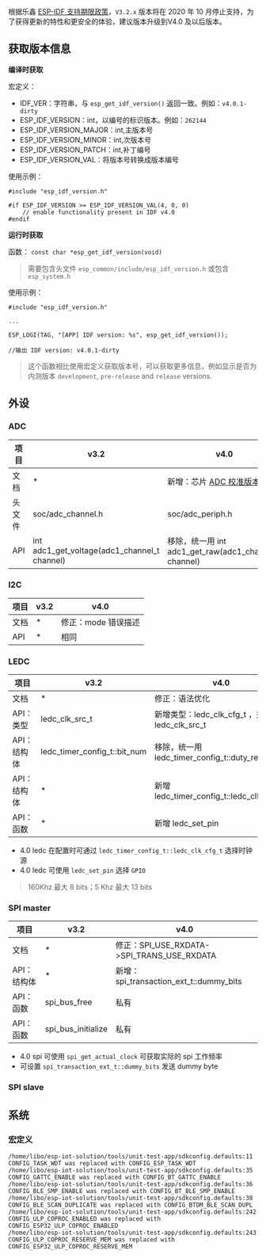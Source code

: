 
根据乐鑫  [ESP-IDF 支持期限政策](https://github.com/espressif/esp-idf/blob/master/SUPPORT_POLICY.md)，`V3.2.x`  版本将在 2020 年 10 月停止支持，为了获得更新的特性和更安全的体验，建议版本升级到V4.0 及以后版本。

## 获取版本信息

**编译时获取**

宏定义：

* IDF_VER：字符串，与 `esp_get_idf_version()` 返回一致。例如：`v4.0.1-dirty`
* ESP_IDF_VERSION：int，以编号的标识版本。例如：`262144`
* ESP_IDF_VERSION_MAJOR：int,主版本号
* ESP_IDF_VERSION_MINOR：int,次版本号
* ESP_IDF_VERSION_PATCH：int,补丁编号
* ESP_IDF_VERSION_VAL：将版本号转换成版本编号

使用示例：

```
#include "esp_idf_version.h"

#if ESP_IDF_VERSION >= ESP_IDF_VERSION_VAL(4, 0, 0)
    // enable functionality present in IDF v4.0
#endif
```


**运行时获取**

函数： `const char *esp_get_idf_version(void)`

>需要包含头文件 `esp_common/include/esp_idf_version.h` 或包含 `esp_system.h`

使用示例：

```
#include "esp_idf_version.h"

...

ESP_LOGI(TAG, "[APP] IDF version: %s", esp_get_idf_version());

//输出 IDF version: v4.0.1-dirty
```

>这个函数相比使用宏定义获取版本号，可以获取更多信息，例如显示是否为内测版本 `development`, `pre-release` and `release` versions.

## 外设

### ADC

|项目| v3.2 |v4.0|
|--|--|--|
| 文档 | * | 新增：芯片 [ADC 校准版本信息](https://docs.espressif.com/projects/esp-idf/en/v4.0.1/api-reference/peripherals/adc.html#calibration-values) |
|头文件|soc/adc_channel.h|soc/adc_periph.h|
|API|int adc1_get_voltage(adc1_channel_t channel) | 移除，统一用 int adc1_get_raw(adc1_channel_t channel) |

### I2C

|项目| v3.2 |v4.0|
|--|--|--|
| 文档 | * | 修正：mode 错误描述 |
| API|*  | 相同 |

### LEDC

|项目| v3.2 |v4.0|
|--|--|--|
| 文档 | * | 修正：语法优化 |
| API：类型| ledc_clk_src_t  | 新增类型：ledc_clk_cfg_t ，兼容 ledc_clk_src_t |
| API：结构体| ledc_timer_config_t::bit_num | 移除，统一用 ledc_timer_config_t::duty_resolution |
| API：结构体| * | 新增 ledc_timer_config_t::ledc_clk_cfg_t|
| API：函数| * | 新增  ledc_set_pin  |


* 4.0 ledc 在配置时可通过 `ledc_timer_config_t::ledc_clk_cfg_t` 选择时钟源
* 4.0 ledc 可使用 `ledc_set_pin` 选择 `GPIO`

> 160Khz 最大 8 bits；5 Khz 最大 13 bits 

### SPI master

|项目| v3.2 |v4.0|
|--|--|--|
| 文档 | * | 修正：SPI_USE_RXDATA->SPI_TRANS_USE_RXDATA |
|  API：结构体|*  | 新增：spi_transaction_ext_t::dummy_bits|
|  API：函数|spi_bus_free  | 私有 |
|  API：函数|spi_bus_initialize  | 私有 |

* 4.0 spi 可使用 `spi_get_actual_clock` 可获取实际的 spi 工作频率
* 可设置 `spi_transaction_ext_t::dummy_bits` 发送  dummy byte

### SPI slave



## 系统
### 宏定义
```
/home/libo/esp-iot-solution/tools/unit-test-app/sdkconfig.defaults:11 CONFIG_TASK_WDT was replaced with CONFIG_ESP_TASK_WDT
/home/libo/esp-iot-solution/tools/unit-test-app/sdkconfig.defaults:35 CONFIG_GATTC_ENABLE was replaced with CONFIG_BT_GATTC_ENABLE
/home/libo/esp-iot-solution/tools/unit-test-app/sdkconfig.defaults:36 CONFIG_BLE_SMP_ENABLE was replaced with CONFIG_BT_BLE_SMP_ENABLE
/home/libo/esp-iot-solution/tools/unit-test-app/sdkconfig.defaults:38 CONFIG_BLE_SCAN_DUPLICATE was replaced with CONFIG_BTDM_BLE_SCAN_DUPL
/home/libo/esp-iot-solution/tools/unit-test-app/sdkconfig.defaults:242 CONFIG_ULP_COPROC_ENABLED was replaced with CONFIG_ESP32_ULP_COPROC_ENABLED
/home/libo/esp-iot-solution/tools/unit-test-app/sdkconfig.defaults:243 CONFIG_ULP_COPROC_RESERVE_MEM was replaced with CONFIG_ESP32_ULP_COPROC_RESERVE_MEM
```

